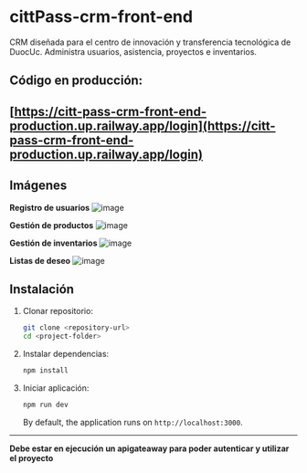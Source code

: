 # cittPass-crm-front-end
CRM diseñada para el centro de innovación y transferencia tecnológica de DuocUc. Administra usuarios, asistencia, proyectos e inventarios.

## Código en producción:
[https://citt-pass-crm-front-end-production.up.railway.app/login](https://citt-pass-crm-front-end-production.up.railway.app/login)
---

## Imágenes
**Registro de usuarios**
![image](https://github.com/user-attachments/assets/8ffe376d-289d-4577-9d05-7986150f9b54)

**Gestión de productos**
![image](https://github.com/user-attachments/assets/95d0fc64-4c8f-4fc0-aca1-315f978652a4)

**Gestión de inventarios**
![image](https://github.com/user-attachments/assets/caeb92df-dc83-4a1e-a70d-a8a95f18e3ff)

**Listas de deseo**
![image](https://github.com/user-attachments/assets/eaa010f5-5af4-4138-a284-f4f689611a43)

## Instalación

1. Clonar repositorio:
   ```bash
   git clone <repository-url>
   cd <project-folder>
   ```
2. Instalar dependencias:
   ```bash
   npm install
   ```
3. Iniciar aplicación:
   ```bash
   npm run dev
   ```
   By default, the application runs on `http://localhost:3000`.

---

**Debe estar en ejecución un apigateaway para poder autenticar y utilizar el proyecto**
